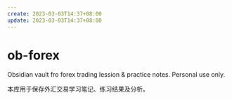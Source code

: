 ```yaml
---
create: 2023-03-03T14:37+08:00
update: 2023-03-03T14:37+08:00
---
```

# ob-forex

Obsidian vault fro forex trading lession &amp; practice notes. Personal use only.

本库用于保存外汇交易学习笔记、练习结果及分析。

